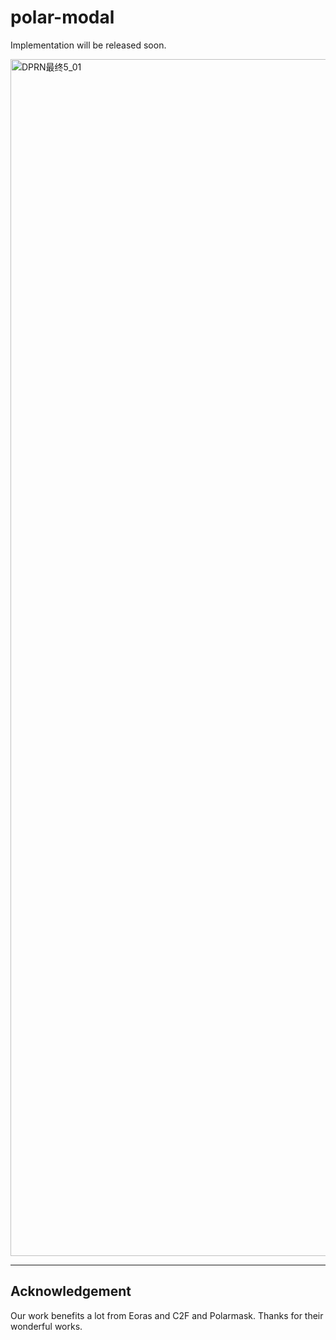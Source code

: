 # polar-modal
Implementation will be released soon.


<img width="4716" height="1915" alt="DPRN最终5_01" src="https://github.com/user-attachments/assets/8b9756cf-17e1-46f8-82c8-1d6f43446b50" />

---

## Acknowledgement
Our work benefits a lot from Eoras and C2F and Polarmask. Thanks for their wonderful works.
